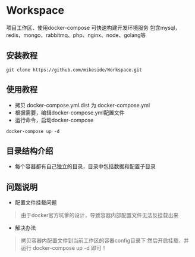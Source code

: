 # Workspace
项目工作区、使用docker-compose 可快速构建开发环境服务
包含mysql，redis，mongo，rabbitmq、php、nginx、node、golang等

## 安装教程
```
git clone https://github.com/mikeside/Workspace.git
```

## 使用教程
- 拷贝 docker-compose.yml.dist 为 docker-compose.yml
- 根据需要，编辑docker-compose.yml配置文件
- 运行命令，启动docker-compose
```angular2html
docker-compose up -d
```

## 目录结构介绍
- 每个容器都有自己独立的目录，目录中包括数据和配置子目录


## 问题说明
- 配置文件挂载问题
> 由于docker官方坑爹的设计，导致容器内部配置文件无法反挂载出来

- 解决办法
> 拷贝容器内配置文件到当前工作区的容器config目录下
> 然后开启挂载，并运行 docker-compose up -d 即可！